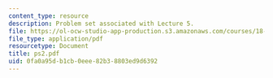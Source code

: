 ```yaml
---
content_type: resource
description: Problem set associated with Lecture 5.
file: https://ol-ocw-studio-app-production.s3.amazonaws.com/courses/18-725-algebraic-geometry-fall-2003/0fa0a95db1cb0eee82b38803ed9d6392_ps2.pdf
file_type: application/pdf
resourcetype: Document
title: ps2.pdf
uid: 0fa0a95d-b1cb-0eee-82b3-8803ed9d6392
---
```


